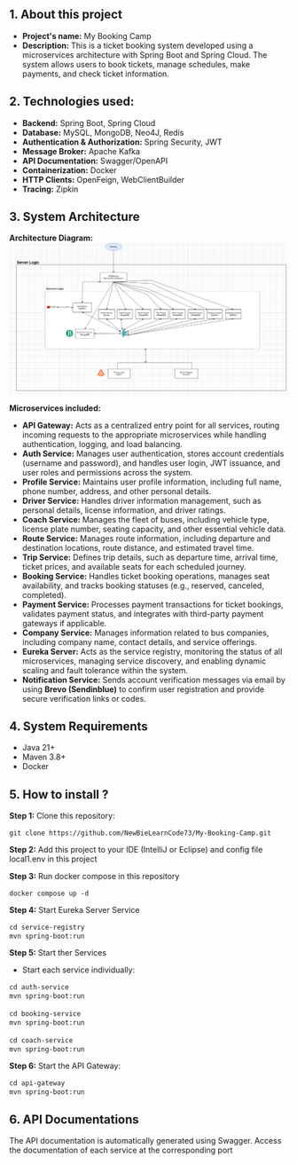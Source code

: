 ## 1. About this project
- **Project's name:** My Booking Camp
- **Description:** This is a ticket booking system developed using a microservices architecture with Spring Boot and Spring Cloud. The system allows users to book tickets, manage schedules, make payments, and check ticket information.

## 2. Technologies used:
- **Backend:** Spring Boot, Spring Cloud
- **Database:** MySQL, MongoDB, Neo4J, Redis
- **Authentication & Authorization:** Spring Security, JWT
- **Message Broker:** Apache Kafka
- **API Documentation:** Swagger/OpenAPI
- **Containerization:** Docker
- **HTTP Clients:** OpenFeign, WebClientBuilder
- **Tracing:** Zipkin

## 3. System Architecture
**Architecture Diagram:**
![img_1.png](img_1.png)

**Microservices included:**
- **API Gateway:**  Acts as a centralized entry point for all services, routing incoming requests to the appropriate microservices while handling authentication, logging, and load balancing.
- **Auth Service:**  Manages user authentication, stores account credentials (username and password), and handles user login, JWT issuance, and user roles and permissions across the system.
- **Profile Service:**  Maintains user profile information, including full name, phone number, address, and other personal details.
- **Driver Service:**  Handles driver information management, such as personal details, license information, and driver ratings.
- **Coach Service:**  Manages the fleet of buses, including vehicle type, license plate number, seating capacity, and other essential vehicle data.
- **Route Service:**  Manages route information, including departure and destination locations, route distance, and estimated travel time.
- **Trip Service:**  Defines trip details, such as departure time, arrival time, ticket prices, and available seats for each scheduled journey.
- **Booking Service:**  Handles ticket booking operations, manages seat availability, and tracks booking statuses (e.g., reserved, canceled, completed).
- **Payment Service:**  Processes payment transactions for ticket bookings, validates payment status, and integrates with third-party payment gateways if applicable.
- **Company Service:**  Manages information related to bus companies, including company name, contact details, and service offerings.
- **Eureka Server:**  Acts as the service registry, monitoring the status of all microservices, managing service discovery, and enabling dynamic scaling and fault tolerance within the system.
- **Notification Service:** Sends account verification messages via email by using **Brevo (Sendinblue)** to confirm user registration and provide secure verification links or codes.

## 4. System Requirements
- Java 21+
- Maven 3.8+
- Docker

## 5. How to install ?
**Step 1:** Clone this repository:

```
git clone https://github.com/NewBieLearnCode73/My-Booking-Camp.git
```

**Step 2:** Add this project to your IDE (IntelliJ or Eclipse) and config file local1.env in this project

**Step 3:** Run docker compose in this repository

```
docker compose up -d
```

**Step 4:** Start Eureka Server Service

```
cd service-registry
mvn spring-boot:run
```

**Step 5:** Start ther Services
- Start each service individually:

```
cd auth-service
mvn spring-boot:run

cd booking-service
mvn spring-boot:run

cd coach-service
mvn spring-boot:run
```

**Step 6:** Start the API Gateway:

```
cd api-gateway
mvn spring-boot:run
```

## 6. API Documentations
The API documentation is automatically generated using Swagger.
Access the documentation of each service at the corresponding port


